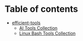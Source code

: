 # Table of contents

* [efficient-tools](README.md)
  * [AI Tools Collection](readme/ai-tools-collection.md)
  * [Linux Bash Tools Collection](readme/other-tools-collection.md)

